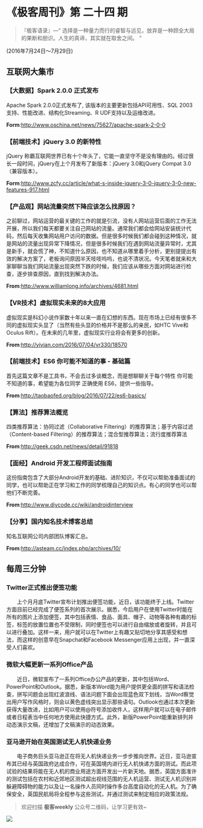 # 《极客周刊》第 二十四 期

>『极客语录』—“  选择是一种量力而行的睿智与远见，放弃是一种顾全大局的果断和胆识。人生的真谛，其实就在取舍之间。  ”  

(2016年7月24日～7月29日)

## 互联网大集市

### 【大数据】Spark 2.0.0 正式发布

Apache Spark 2.0.0正式发布了, 该版本的主要更新包括API可用性、SQL 2003支持、性能改进、结构化Streaming、R UDF支持以及运维改进。

**Form**:<http://www.oschina.net/news/75627/apache-spark-2-0-0>

### 【前端技术】jQuery 3.0 的新特性

jQuery 称霸互联网世界已有十个年头了，它能一直坚守不是没有理由的。经过很长一段时间，jQuery在上个月发布了新版本：jQuery 3.0和jQuery Compat 3.0（兼容版本）。

**Form**:<http://www.zcfy.cc/article/what-s-inside-jquery-3-0-jquery-3-0-new-features-917.html>

### 【产品观】网站流量突然下降应该怎么找原因？

之前聊过，网站运营的最关键的工作的就是引流，没有人网站运营后面的工作无法开展，所以我们每天都要关注自己网站的流量。通常我们都会给网站安装统计代码，然后每天收集网站用户访问的数据。但是很多时候我们都会碰到这种情况，就是网站的流量出现异常下降情况，但是很多时候我们在遇到网站流量异常时，尤其是新手，就会慌了神，不知道什么原因，也不知道从哪里着手分析，更别提提出有效的解决方案了，老板询问原因半天吱吱呜呜，也说不清状况。今天笔者就来和大家聊聊当我们网站流量出现突然下跌的时候，我们应该从哪些方面对网站进行检查，逐步排查原因，直到找到解决办法。

**From**:<http://www.williamlong.info/archives/4681.html>

### 【VR技术】虚拟现实未来的8大应用

虚拟现实是科幻小说作家数十年以来一直在幻想的东西。现在市场上已经有很多不同的虚拟现实头显了（当然有些头显的价格并不是那么的亲民，如HTC Vive和Oculus Rift）。在未来的几年里，虚拟现实行业将会有更多的创新。

**From**:<http://yivian.com/2016/07/04/vr330/18570>

### 【前端技术】ES6 你可能不知道的事 - 基础篇

首先这篇文章不是工具书，不会去过多谈概念，而是想聊聊关于每个特性 你可能不知道的事，希望能为各位同学 正确使用 ES6，提供一些指导。

**From**:<http://taobaofed.org/blog/2016/07/22/es6-basics/>

### 【算法】推荐算法概览

四类推荐算法：协同过滤（Collaborative Filtering）的推荐算法；基于内容过滤（Content-based Filtering）的推荐算法；混合型推荐算法；流行度推荐算法

**From**:<http://geek.csdn.net/news/detail/91818>

### 【面经】Android 开发工程师面试指南

这份指南包含了大部分Android开发的基础、进阶知识，不仅可以帮助准备面试的同学，也可以帮助正在学习和工作的同学梳理自己的知识点。有心的同学也可以帮他们不断完善。

**From**:<http://www.diycode.cc/wiki/androidinterview>

### 【分享】国内知名技术博客总结

知名互联网公司内部团队博客汇总。

**From**:<http://asteam.cc/index.php/archives/10/>

## 每周三分钟

### Twitter正式推出便签功能

　　上个月月底Twitter宣布计划推出便签功能，近日，该功能终于上线。Twitter方面目前已经完成了便签系列的首次展示。据悉，今后用户在使用Twitter时能在所有的图片上添加便签，其中包括表情、食品、面具、帽子、动物等各种有趣的标签，标签的放置位置也不受限制，同时便签也可以进行自由缩放或者旋转，并且可以进行叠加。这样一来，用户就可以在Twitter上有趣又贴切地分享其感受和想法，而这样的创意早在Snapchat和Facebook Messenger应用上出现，并一直深受人们喜欢。

### 微软大幅更新一系列Office产品

　　近日，微软宣布了一系列Office办公产品的更新，其中包括Word、PowerPoint和Outlook。据悉，新版本Word能为用户提供更全面的拼写和语法检查，拼写问题会出现红波浪线、语法问题下面会出现蓝色双下划线，当Word察觉出用户写作风格时，则会以黄色虚线突出显示那些语句。Outlook也通过本次更新获得大量改进，比如用户可以使用@符号添加收件人，这样用户就可以在电子邮件或者日程表当中任何地方使用此快捷方式。此外，新版PowerPoint能重新排列并动态演示文稿，还增加了文稿演示的动态效果。

### 亚马逊开始在英国测试无人机快递业务

　　电子商务巨头亚马逊正在将无人机快递业务一步步推向世界。近日，亚马逊宣布其已经与英国政府达成合作，可在英国境内进行无人机快递方面的测试。而此项试验的结果将能在无人机的商业用途方面开发出一片新天地。据悉，英国方面准许的测试包括在农村和近郊地区测试超出视线范围的无人机运营、测试无人机识别并躲避障碍物的能力以及让一名操作人员同时操作多台高度自动化的无人机。为了确保安全，英国民航局将全程参与这些测试，并通过测试来制定相应的政策法规。

> 欢迎扫描 **极客weekly** 公众号二维码，让学习更有效~

![](images/weixin.jpg)
